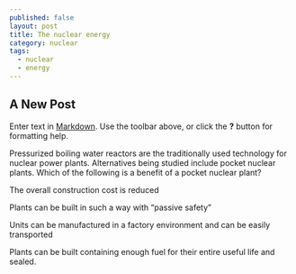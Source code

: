 ```yaml
---
published: false
layout: post
title: The nuclear energy
category: nuclear
tags:
  - nuclear
  - energy
---
```

## A New Post

Enter text in [Markdown](http://daringfireball.net/projects/markdown/). Use the toolbar above, or click the **?** button for formatting help.



Pressurized boiling water reactors are the traditionally used technology for nuclear power plants. Alternatives being studied include pocket nuclear plants. Which of the following is a benefit of a pocket nuclear plant?

The overall construction cost is reduced

Plants can be built in such a way with “passive safety”

Units can be manufactured in a factory environment and can be easily transported

Plants can be built containing enough fuel for their entire useful life and sealed.
